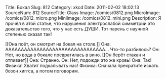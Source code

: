 Title: Бокал 
Slug: 812 
Category: xkcd 
Date: 2011-02-02 18:02:13 
SourceNum: 812 
SourceTitle: Glass 
Image: /comics/0812.png 
MicroImage: /comics/0812_micro.png 
MiniImage: /comics/0812_mini.png 
Description: Я прочёл в этой статье, что нарушения электрослабой симметрии это доказательство того, что у нас есть ДУШИ. Тот парень с научной степенью сказал так! 

[[Она поёт, он смотрит на бокал на столе.]]
Она: АААААААААААААААААААААААААААААААА... Что-то разбилось?
Он: Нет, но вода в бокале превратилась в вино.
[[Он берёт стакан и отпивает]]
Она: Странно.
Он: Нет, подожди это же кровь!
Она: Так! Физика! Хватит подкалывать нас!
Физика: Сначала прекратите искать бозон хиггса, а потом поговорим.

